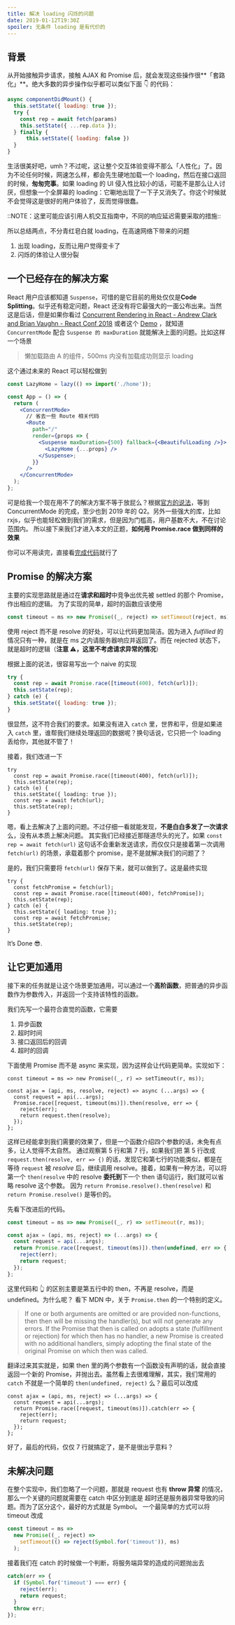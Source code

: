 ```yaml
---
title: 解决 loading 闪烁的问题
date: 2019-01-12T19:30Z
spoiler: 无条件 loading 是有代价的
---
```


## 背景

从开始接触异步请求，接触 AJAX 和 Promise 后，就会发现这些操作很**「套路化」**。绝大多数的异步操作似乎都可以类似下面 👇 的代码：

```jsx
async componentDidMount() {
  this.setState({ loading: true });
  try {
    const rep = await fetch(params)
    this.setState({ ...rep.data });
  } finally {
	  this.setState({ loading: false })
  }
}
```

生活很美好吧，umh？不过呢，这让整个交互体验变得不那么「人性化」了。因为不论任何时候，网速怎么样，都会先生硬地加载一个 loading，然后在接口返回的时候，**匆匆完事**。如果 loading 的 UI 侵入性比较小的话，可能不是那么让人讨厌，但想象一个全屏幕的 loading：它唰地出现了一下子又消失了。你这个时候就不会觉得这是很好的用户体验了，反而觉得很蠢。

::NOTE：这里可能应该引用人机交互指南中，不同的响应延迟需要采取的措施::

所以总结两点，不分青红皂白就 loading，在高速网络下带来的问题

1. 出现 loading，反而让用户觉得变卡了
2. 闪烁的体验让人很分裂

## 一个已经存在的解决方案

React 用户应该都知道 `Suspense`，可惜的是它目前的用处仅仅是**Code Splitting**。似乎还有稳定问题，React 还没有将它最强大的一面公布出来。当然这是后话，但是如果你看过
[Concurrent Rendering in React - Andrew Clark and Brian Vaughn - React Conf 2018](https://www.youtube.com/watch?v=ByBPyMBTzM0&t=1368s) 或者这个 [Demo](https://github.com/facebook/react/tree/master/fixtures/unstable-async/suspense) ，就知道 `ConcurrentMode` 配合 `Suspense 的 maxDuration` 就能解决上面的问题。比如这样一个场景

> 懒加载路由 A 的组件，500ms 内没有加载成功则显示 loading

这个通过未来的 React 可以轻松做到

```jsx
const LazyHome = lazy(() => import('./home'));

const App = () => {
  return (
    <ConcurrentMode>
      // 省去一些 Route 相关代码
      <Route
        path="/"
        render={props => {
          <Suspense maxDuration={500} fallback={<BeautifulLoading />}>
            <LazyHome {...props} />
          </Suspense>;
        }}
      />
    </ConcurrentMode>
  );
};
```

可是给我一个现在用不了的解决方案不等于放屁么？根据[官方的说法](https://reactjs.org/blog/2018/11/27/react-16-roadmap.html#tldr)，等到 ConcurrentMode 的完成，至少也到 2019 年的 Q2。另外一些强大的库，比如 rxjs，似乎也能轻松做到我们的需求，但是因为门槛高，用户基数不大，不在讨论范围内。
所以接下来我们才进入本文的正题，**如何用 Promise.race 做到同样的效果**

你可以不用读完，直接看[完成代码](https://codesandbox.io/s/kxzxnnj8vr)就行了

## Promise 的解决方案

主要的实现思路就是通过在**请求和超时**中竞争出优先被 settled 的那个 Promise，作出相应的逻辑。
为了实现的简单，超时的函数应该使用

```js
const timeout = ms => new Promise((_, reject) => setTimeout(reject, ms));
```

使用 reject 而不是 resolve 的好处，可以让代码更加简洁。因为进入 _fulfilled_ 的情况只有一种，就是在 ms 之内请服务器响应并返回了。而在 rejected 状态下，就是超时的逻辑（**注意 ⚠️，这里不考虑请求异常的情况**）

根据上面的说法，很容易写出一个 naive 的实现

```js
try {
  const rep = await Promise.race([timeout(400), fetch(url)]);
  this.setState(rep);
} catch (e) {
  this.setState({ loading: true });
}
```

很显然，这不符合我们的要求。如果没有进入 `catch` 里，世界和平，但是如果进入 `catch` 里，谁帮我们继续处理返回的数据呢？换句话说，它只把一个 loading 丢给你，其他就不管了！

接着，我们改进一下

```js{6,7}
try
  const rep = await Promise.race([timeout(400), fetch(url)]);
  this.setState(rep);
} catch (e) {
  this.setState({ loading: true });
  const rep = await fetch(url);
  this.setState(rep);
}
```

嗯，看上去解决了上面的问题。不过仔细一看就能发现，**不是白白多发了一次请求**么，没有从本质上解决问题。
其实我们已经接近那隧道尽头的光了。如果 `const rep = await fetch(url)` 这句话不会重新发送请求，而仅仅只是接着第一次调用 `fetch(url)` 的场景，承载着那个 promise，是不是就解决我们的问题了？

是的，我们只需要将 `fetch(url)` 保存下来，就可以做到了。这是最终实现

```js{2}
try {
  const fetchPromise = fetch(url);
  const rep = await Promise.race([timeout(400), fetchPromise]);
  this.setState(rep);
} catch (e) {
  this.setState({ loading: true });
  const rep = await fetchPromise;
  this.setState(rep);
}
```

It’s Done 😎.

## 让它更加通用

接下来的任务就是让这个场景更加通用，可以通过一个**高阶函数**，把普通的异步函数作为参数传入，并返回一个支持该特性的函数。

我们先写一个最符合直觉的函数，它需要

1. 异步函数
2. 超时时间
3. 接口返回后的回调
4. 超时的回调

下面使用 Promise 而不是 async 来实现，因为这样会让代码更简单。实现如下：

```jsx{5,7}
const timeout = ms => new Promise((_, r) => setTimeout(r, ms));

const ajax = (api, ms, resolve, reject) => async (...args) => {
  const request = api(...args);
  Promise.race([request, timeout(ms)]).then(resolve, err => {
    reject(err);
    return request.then(resolve);
  });
};
```

这样已经能拿到我们需要的效果了，但是一个函数介绍四个参数的话，未免有点多，让人觉得不太自然。
通过观察第 5 行和第 7 行，如果我们把 第 5 行改成 `request.then(resolve, err => {)` 的话，发现它和第七行的功能类似，都是在等待 `request` 被 _resolve_ 后，继续调用 resolve。接着，如果有一种方法，可以将第一个 `then(resolve` 中的 resolve **委托到**下一个 then 语句运行，我们就可以省略 resolve 这个参数。
因为 `return Promise.resolve().then(resolve)` 和 `return Promise.resolve()` 是等价的。

先看下改进后的代码。

```jsx
const timeout = ms => new Promise((_, r) => setTimeout(r, ms));

const ajax = (api, ms, reject) => (...args) => {
  const request = api(...args);
  return Promise.race([request, timeout(ms)]).then(undefined, err => {
    reject(err);
    return request;
  });
};
```

这里代码和 👆 的区别主要是第五行中的 then，不再是 resolve，而是 undefined。为什么呢？
看下 MDN 中，关于 `Promise.then` 的一个特别的定义。

> If one or both arguments are omitted or are provided non-functions, then then will be missing the handler(s), but will not generate any errors. If the Promise that then is called on adopts a state (fulfillment or rejection) for which then has no handler, a new Promise is created with no additional handlers, simply adopting the final state of the original Promise on which then was called.

翻译过来其实就是，如果 then 里的两个参数有一个函数没有声明的话，就会直接返回一个新的 Promise，并抛出去。虽然看上去很难理解，其实，我们常用的 `catch` 不就是一个简单的 `then(undefined, reject)` 么？最后可以改成

```
const ajax = (api, ms, reject) => (...args) => {
  const request = api(...args);
  return Promise.race([request, timeout(ms)]).catch(err => {
    reject(err);
    return request;
  });
};
```

好了，最后的代码，仅仅 7 行就搞定了，是不是很出乎意料？

## 未解决问题

在整个实现中，我们忽略了一个问题，那就是 request 也有 **throw 异常** 的情况，那么一个关键的问题就需要在 catch 中区分到底是 超时还是服务器异常导致的问题。而为了区分这个，最好的方式就是 Symbol。
一个最简单的方式可以将 timeout 改成

```js
const timeout = ms =>
  new Promise((_, reject) =>
    setTimeout(() => reject(Symbol.for('timeout')), ms)
  );
```

接着我们在 catch 的时候做一个判断，将服务端异常的造成的问题抛出去

```js
catch(err => {
  if (Symbol.for('timeout') === err) {
    reject(err);
    return request;
  }
  throw err;
});
```
